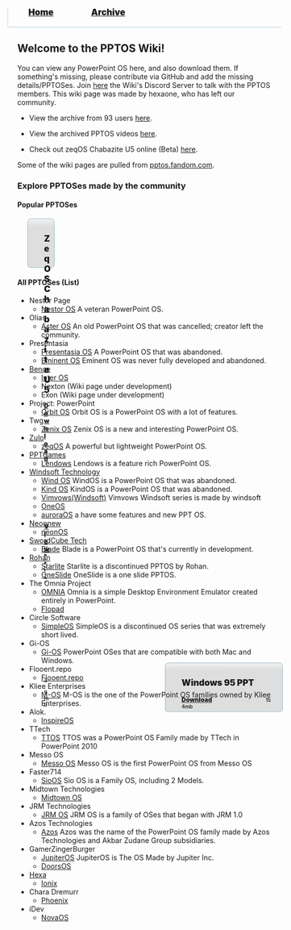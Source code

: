 <blockquote style="background: #0000;border-bottom: 1px solid #B2D2E1;height: 30px;margin: 0 -20px 20px;padding: 0px 20px 9px 40px;">
  <p style=""><a href="https://quintenvandamme.github.io/pptos-wiki/" style="font-size: 17px;font-weight: 900;font-style: normal;text-shadow: rgba(255,255,255,0.9) 0 1px 0;">Home</a>&nbsp;&nbsp;&nbsp;&nbsp;&nbsp;&nbsp;&nbsp;&nbsp;&nbsp;&nbsp;&nbsp;&nbsp;&nbsp;&nbsp;&nbsp;&nbsp;&nbsp;&nbsp;
    <a href="https://quintenvandamme.github.io/pptos-wiki/archive/" style="font-size: 17px;font-weight: 900;font-style: normal;text-shadow: rgba(255,255,255,0.9) 0 1px 0;">Archive</a>
  </p>
</blockquote>

## Welcome to the PPTOS Wiki!
You can view any PowerPoint OS here, and also download them. If something's missing, please contribute via GitHub and add the missing details/PPTOSes. 
Join [here](https://discord.gg/FAtAkCadDr) the Wiki's Discord Server to talk with the PPTOS members. This wiki page was made by hexaone, who has left our community.

- View the archive from 93 users [here](https://quintenvandamme.github.io/pptos-wiki/archive/).

- View the archived PPTOS videos [here](https://archive.org/details/pptoswiki_video).

- Check out zeqOS Chabazite U5 online (Beta) [here](https://quintenvandamme.github.io/pptos-wiki/viewer/Zeq_OS/ZeqOS_Chabazite_B155_U5).

Some of the wiki pages are pulled from [pptos.fandom.com](https://pptos.fandom.com/wiki/PPTOS_Wiki).

### Explore PPTOSes made by the community

#### Popular PPTOSes

<blockquote style="margin: 0 440px 20px 20px;padding: 15px 20px 1px 32px;border-radius: 7px;border: 1px solid rgb(0,102,153,0.3);background: linear-gradient(#f1f1f1, #DEDEDE 15px);height: 80px;">
  <p style=""><a style="font-size: 17px;font-weight: 900;font-style: normal;text-shadow: rgba(255,255,255,0.9) 0 1px 0;">ZeqOS Chabazite U5</a>

  </p><p style=""><a style="font-size: 12px;font-weight: 900;font-style: normal;text-shadow: rgba(255,255,255,0.9) 0 1px 0;" href="https://github.com/hexa-one/pptos-wiki/raw/gh-pages/files/Zeq_OS/zeqOS_Chabazite_B155_B02_U5_R.pptm">Download</a>&nbsp;&nbsp;&nbsp;&nbsp;&nbsp;&nbsp;&nbsp;<a style="font-size: 12px;font-weight: 900;font-style: normal;text-shadow: rgba(255,255,255,0.9) 0 1px 0;" href="https://quintenvandamme.github.io/pptos-wiki/viewer/Zeq_OS/ZeqOS_Chabazite_B155_U5">Viewᵇᵉᵗᵃ</a>&nbsp;&nbsp;&nbsp;&nbsp;&nbsp;&nbsp;&nbsp;&nbsp;&nbsp;&nbsp;&nbsp;<a style="font-size: 10px;font-weight: 600;font-style: normal;text-shadow: rgba(255,255,255,0.9) 0 1px 0;">3.9mb</a>
  </p>
<div></div><div></div><blockquote style="margin: -20 440px 20px 20px;padding: 15px 20px 1px 32px;border-radius: 7px;border: 1px solid rgb(0,102,153,0.3);background: linear-gradient(#f1f1f1, #DEDEDE 15px);height: 80px;margin-top: -103.4px;margin-left: 240px;width: 180px;">
  <p style=""><a style="font-size: 17px;font-weight: 900;font-style: normal;text-shadow: rgba(255,255,255,0.9) 0 1px 0;">Windows 95 PPT</a>
  </p><p style=""><a style="font-size: 12px;font-weight: 900;font-style: normal;text-shadow: rgba(255,255,255,0.9) 0 1px 0;" href="https://archive.org/download/pptoswiki_archive_26_09_2021/pptoswiki_archive_26_09_2021.zip/Project_PowerPoint%2FWindows95PPT1000.pptm">Download</a>&nbsp;&nbsp;&nbsp;&nbsp;&nbsp;&nbsp;&nbsp;&nbsp;&nbsp;&nbsp;&nbsp;&nbsp;&nbsp;&nbsp;&nbsp;&nbsp;&nbsp;&nbsp;&nbsp;&nbsp;&nbsp;&nbsp;&nbsp;&nbsp;&nbsp;&nbsp;&nbsp;<a style="font-size: 10px;font-weight: 600;font-style: normal;text-shadow: rgba(255,255,255,0.9) 0 1px 0;">154mb</a>
  </p>
<div></div><div></div></blockquote></blockquote>

#### All PPTOSes (List)

- Nestor Page
  - [Nestor OS](wiki/Nestor_OS)
  A veteran PowerPoint OS.
- Olias
  - [Aster OS](wiki/Aster_OS)
  An old PowerPoint OS that was cancelled; creator left the community.
- Presentasia
  - [Presentasia OS](wiki/Presentasia_OS)
  A PowerPoint OS that was abandoned.
  - [Eminent OS](wiki/Eminent_OS)
  Eminent OS was never fully developed and abandoned.
- [Bence](https://github.com/ben21ce)
  - [Inter OS](wiki/Inter_OS)
  - Nexton (Wiki page under development)
  - Exon (Wiki page under development)
- Project: PowerPoint
  - [Orbit OS](wiki/Orbit_OS)
  Orbit OS is a PowerPoint OS with a lot of features.
- Twg
  - [Zenix OS](wiki/Zenix_OS)
  Zenix OS is a new and interesting PowerPoint OS.
- [Zulo](https://github.com/ZuloYT)
  - [zeqOS](wiki/Zeq_OS/)
  A powerful but lightweight PowerPoint OS.
- [PPTGames](https://github.com/PPTGames)
  - [Lendows](wiki/Lendows) Lendows is a feature rich PowerPoint OS. 
- [Windsoft Technology](https://github.com/Windsoft01)
  - [Wind OS](wiki/Wind_OS) WindOS is a PowerPoint OS that was abandoned.
  - [Kind OS](wiki/Kind_OS) KindOS is a PowerPoint OS that was abandoned.
  - [Vimvows(Windsoft)](wiki/Vimvows(Windsoft)) Vimvows Windsoft series is made by windsoft
  - [OneOS](wiki/OneOS/)
  - [auroraOS](wiki/auroraOS/) a have some features and new PPT OS.
- [Neonnew](https://github.com/neonnew)
  - [neonOS](wiki/neonOS) 
- [SwordCube Tech](https://github.com/swordcube)
  - [Blade](wiki/Blade/) Blade is a PowerPoint OS that's currently in development.
- [Rohan](https://github.com/Rohan287)
  - [Starlite](wiki/Starlite) Starlite is a discontinued PPTOS by Rohan.
  - [OneSlide](wiki/OneSlide) OneSlide is a one slide PPTOS.
- The Omnia Project
  - [OMNIA](wiki/Omnia) Omnia is a simple Desktop Environment Emulator created entirely in PowerPoint.
  - [Flopad](wiki/Flopad_OS)
- Circle Software
  - [SimpleOS](wiki/Simple_OS) SimpleOS is a discontinued OS series that was extremely short lived.
- Gi-OS
  - [Gi-OS](wiki/Gi-OS) PowerPoint OSes that are compatible with both Mac and Windows.
- Flooent.repo
  - [Flooent.repo](wiki/Flooent.repo)
- Kliee Enterprises
  - [M-OS](wiki/M-OS) M-OS is the one of the PowerPoint OS families owned by Kliee Enterprises.
- Alok.
  - [InspireOS](wiki/Inspire_OS)
- TTech
  - [TTOS](wiki/TTOS/) TTOS was a PowerPoint OS Family made by TTech in PowerPoint 2010
- Messo OS
  - [Messo OS](wiki/Messo_OS/) Messo OS is the first PowerPoint OS from Messo OS
- Faster714
  - [SioOS](wiki/Sio_OS) Sio OS is a Family OS, including 2 Models.
- Midtown Technologies
  - [Midtown OS](wiki/Midtown_OS)
- JRM Technologies
  - [JRM OS](wiki/JRM_OS) JRM OS is a family of OSes that began with JRM 1.0
- Azos Technologies
  - [Azos](wiki/Azos/) Azos was the name of the PowerPoint OS family made by Azos Technologies and Akbar Zudane Group subsidiaries.
- GamerZingerBurger
  - [JupiterOS](wiki/Jupiter_OS) JupiterOS is The OS Made by Jupiter Inc.
  - [DoorsOS](wiki/Doors_OS)
- [Hexa](https://github.com/hexa-one)
  - [Ionix](wiki/Ionix_OS/)
- Chara Dremurr
  - [Phoenix](wiki/Phoenix)
- iDev
  - [NovaOS](NovaOS)
<body style="background-image: url(https://raw.githubusercontent.com/hexa-one/pptos-wiki/gh-pages/assets/background/background.png);background-repeat: no-repeat;background-attachment: fixed;background-size: cover;">
